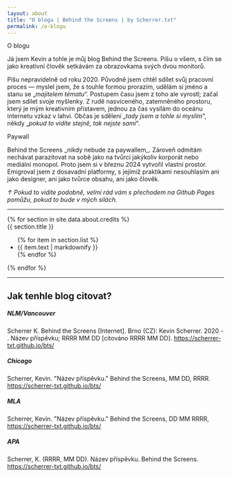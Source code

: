 ```yaml
---
layout: about
title: "O blogu | Behind the Screens | by Scherrer.txt"
permalink: /o-blogu
---
```


<div class="columns-wrapper-blog">
  <div class="column-info">
    <div class="post-meta-label">O blogu</div>
      <p>Já jsem Kevin a tohle je můj blog Behind the Screens. Píšu o všem, s čím se jako kreativní člověk setkávám za obrazovkama svých dvou monitorů.</p>
      <p>Píšu nepravidelně od roku 2020. Původně jsem chtěl sdílet svůj pracovní proces — myslel jsem, že s touhle formou prorazím, udělám si jméno a stanu se „<em>majitelem tématu</em>“. Postupem času jsem z toho ale vyrostl; začal jsem sdílet svoje myšlenky. Z rudě nasvíceného, zatemněného prostoru, který je mým kreativním přístavem, jednou za čas vysílám do oceánu internetu vzkaz v lahvi. Občas je sdělení „<em>tady jsem a tohle si myslím</em>“, někdy „<em>pokud to vidíte stejně, tak nejste sami</em>“.</p>
    </div>
    <div class="column-side-sect">
      <div class="post-meta-label">Paywall</div>
        <p>Behind the Screens _nikdy nebude za paywallem_. Zároveň odmítám nechávat parazitovat na sobě jako na tvůrci jakýkoliv korporát nebo mediální monopol. Proto jsem si v březnu 2024 vytvořil vlastní prostor. Emigroval jsem z dosavadní platformy, s jejímiž praktikami nesouhlasím ani jako designer, ani jako tvůrce obsahu, ani jako člověk.</p>
        <p><em>↑ Pokud to vidíte podobně, velmi rád vám s přechodem na Github Pages pomůžu, pokud to bude v mých silách.</em></p>
    </div>
</div>

---

<div class="credits-wrapper">
  {% for section in site.data.about.credits %}
    <div class="credits-column">
      <div class="post-meta-label">{{ section.title }}</div>
      <ul>
        {% for item in section.list %}
          <li>{{ item.text | markdownify }}</li>
        {% endfor %}
      </ul>
    </div>
  {% endfor %}
</div>

---

## Jak tenhle blog citovat?
##### NLM/Vancouver
Scherrer K. Behind the Screens [Internet]. Brno (CZ): Kevin Scherrer. 2020 -   . Název příspěvku; RRRR MM DD [citováno RRRR MM DD]. https://scherrer-txt.github.io/bts/

##### Chicago
Scherrer, Kevin. "Název příspěvku." Behind the Screens, MM DD, RRRR. https://scherrer-txt.github.io/bts/

##### MLA
Scherrer, Kevin. "Název příspěvku." Behind the Screens,  DD MM RRRR, https://scherrer-txt.github.io/bts/

##### APA
Scherrer, K. (RRRR, MM DD). Název příspěvku. Behind the Screens. https://scherrer-txt.github.io/bts/